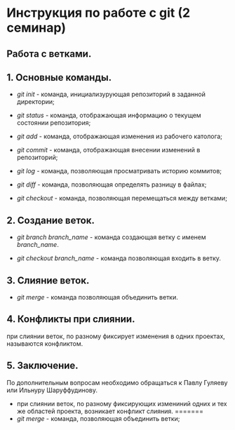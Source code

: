 # Инструкция по работе с git (2 семинар)
## Работа с ветками.

## 1. Основные команды.

* *git init* - команда, инициализурующая репозиторий в заданной директории;

* *git status* - команда, отображающая информацию о текущем состоянии репозитория;

* *git add* - команда, отображающая изменения из рабочего католога;

* *git commit* - команда, отображающая внесении изменений в репозиторий;

* *git log* - команда, позволяющая просматривать историю коммитов;

* *git diff* - команда, позволяющая определять разницу в файлах;

* *git checkout* - команда, позволяющая перемещаться между ветками;

## 2. Создание веток.
* *git branch branch_name* - команда создающая ветку с именем *branch_name*.

* *git checkout branch_name* - команда позволяющая входить в ветку.

## 3. Слияние веток. 

* *git merge* - команда позволяющая объединить ветки. 

## 4. Конфликты при слиянии. 

при слиянии веток, по разному фиксирует изменения в одних проектах, называются конфликтом.

## 5. Заключение.
По дополнительным вопросам необходимо обращаться к Павлу Гуляеву или Ильнуру Шаруффудинову.

* при слиянии веток, по разному фиксирующих измениний одних и тех же областей проекта, возникает конфликт слияния.
=======
* *git merge* - команда, позволяющая объединить ветки;

